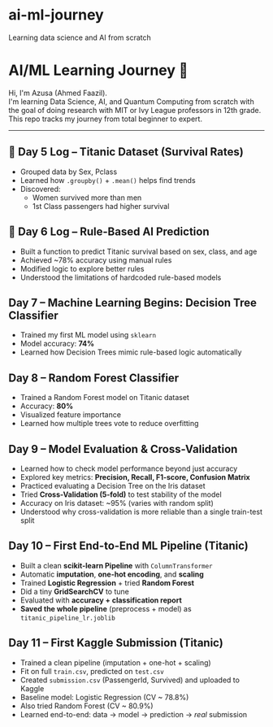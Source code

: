 # ai-ml-journey
Learning data science and AI from scratch
# AI/ML Learning Journey 🚀

Hi, I'm Azusa (Ahmed Faazil).  
I'm learning Data Science, AI, and Quantum Computing from scratch with the goal of doing research with MIT or Ivy League professors in 12th grade.  
This repo tracks my journey from total beginner to expert.

---

## 🧠 Day 5 Log – Titanic Dataset (Survival Rates)

- Grouped data by Sex, Pclass
- Learned how `.groupby()` + `.mean()` helps find trends
- Discovered: 
  - Women survived more than men
  - 1st Class passengers had higher survival
## 🧠 Day 6 Log – Rule-Based AI Prediction

- Built a function to predict Titanic survival based on sex, class, and age
- Achieved ~78% accuracy using manual rules
- Modified logic to explore better rules
- Understood the limitations of hardcoded rule-based models

## Day 7 – Machine Learning Begins: Decision Tree Classifier

- Trained my first ML model using `sklearn`
- Model accuracy: __74%__
- Learned how Decision Trees mimic rule-based logic automatically

## Day 8 – Random Forest Classifier

- Trained a Random Forest model on Titanic dataset
- Accuracy: __80%__
- Visualized feature importance
- Learned how multiple trees vote to reduce overfitting

## Day 9 – Model Evaluation & Cross-Validation

- Learned how to check model performance beyond just accuracy  
- Explored key metrics: **Precision, Recall, F1-score, Confusion Matrix**  
- Practiced evaluating a Decision Tree on the Iris dataset  
- Tried **Cross-Validation (5-fold)** to test stability of the model  
- Accuracy on Iris dataset: ~95% (varies with random split)  
- Understood why cross-validation is more reliable than a single train-test split

## Day 10 – First End-to-End ML Pipeline (Titanic)
- Built a clean **scikit-learn Pipeline** with `ColumnTransformer`
- Automatic **imputation**, **one-hot encoding**, and **scaling**
- Trained **Logistic Regression** + tried **Random Forest**
- Did a tiny **GridSearchCV** to tune
- Evaluated with **accuracy + classification report**
- **Saved the whole pipeline** (preprocess + model) as `titanic_pipeline_lr.joblib`


## Day 11 – First Kaggle Submission (Titanic)

- Trained a clean pipeline (imputation + one-hot + scaling)
- Fit on full `train.csv`, predicted on `test.csv`
- Created `submission.csv` (PassengerId, Survived) and uploaded to Kaggle
- Baseline model: Logistic Regression (CV ~ 78.8%)
- Also tried Random Forest (CV ~ 80.9%)
- Learned end-to-end: data → model → prediction → *real* submission
